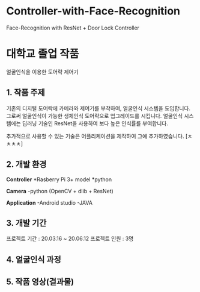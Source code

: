# Controller-with-Face-Recognition
Face-Recognition with ResNet + Door Lock Controller

# 대학교 졸업 작품
 얼굴인식을 이용한 도어락 제어기
 
## 1. 작품 주제
 기존의 디지털 도어락에 카메라와 제어기를 부착하여, 얼굴인식 시스템을 도입합니다.
 그로써 얼굴인식이 가능한 생체인식 도어락으로 업그레이드를 시킵니다.
 얼굴인식 시스템에는 딥러닝 기술인 ResNet을 사용하여 보다 높은 인식률를 부여합니다.
 
 추가적으로 사용할 수 있는 기술은 어플리케이션을 제작하여 그에 추가하였습니다.
[ㅊㅊㅊㅊ]

## 2. 개발 환경
**Controller**
*Rasberry Pi 3+ model
*python
 
**Camera**
 -python (OpenCV + dlib + ResNet)
 
**Application**
 -Android studio
 -JAVA
 
## 3. 개발 기간
 프로젝트 기간 : 20.03.16 ~ 20.06.12
 프로젝트 인원 : 3명
 
## 4. 얼굴인식 과정

## 5. 작품 영상(결과물)
